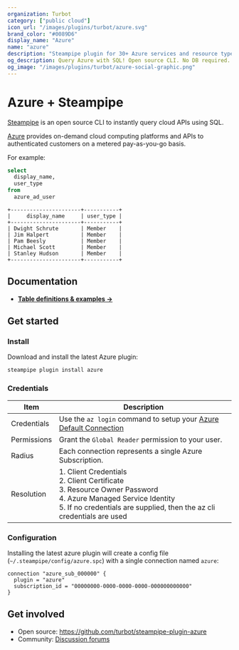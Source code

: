 ```yaml
---
organization: Turbot
category: ["public cloud"]
icon_url: "/images/plugins/turbot/azure.svg"
brand_color: "#0089D6"
display_name: "Azure"
name: "azure"
description: "Steampipe plugin for 30+ Azure services and resource types."
og_description: Query Azure with SQL! Open source CLI. No DB required. 
og_image: "/images/plugins/turbot/azure-social-graphic.png"
---
```


# Azure + Steampipe

[Steampipe](https://steampipe.io) is an open source CLI to instantly query cloud APIs using SQL.

[Azure](https://azure.amazon.com/) provides on-demand cloud computing platforms and APIs to authenticated customers on a metered pay-as-you-go basis. 

For example:

```sql
select 
  display_name, 
  user_type 
from 
  azure_ad_user 
```

```
+----------------------+-----------+
|     display_name     | user_type |
+----------------------+-----------+
| Dwight Schrute       | Member    |
| Jim Halpert          | Member    |
| Pam Beesly           | Member    |
| Michael Scott        | Member    |
| Stanley Hudson       | Member    |
+----------------------+-----------+
```

## Documentation

- **[Table definitions & examples →](/plugins/turbot/azure/tables)**

## Get started

### Install

Download and install the latest Azure plugin:

```bash
steampipe plugin install azure
```

### Credentials

| Item | Description |
| - | - |
| Credentials | Use the `az login` command to setup your [Azure Default Connection](https://docs.microsoft.com/en-us/cli/azure/authenticate-azure-cli) |
| Permissions | Grant the `Global Reader` permission to your user. |
| Radius | Each connection represents a single Azure Subscription. |
| Resolution |  1. Client Credentials<br />2. Client Certificate<br />3. Resource Owner Password<br />4. Azure Managed Service Identity<br />5. If no credentials are supplied, then the az cli credentials are used |

### Configuration

Installing the latest azure plugin will create a config file (`~/.steampipe/config/azure.spc`) with a single connection named `azure`:

```hcl
connection "azure_sub_000000" {
  plugin = "azure"
  subscription_id = "00000000-0000-0000-0000-000000000000"
}
```

## Get involved

* Open source: https://github.com/turbot/steampipe-plugin-azure
* Community: [Discussion forums](https://github.com/turbot/steampipe/discussions)
